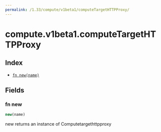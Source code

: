 ```yaml
---
permalink: /1.33/compute/v1beta1/computeTargetHTTPProxy/
---
```


# compute.v1beta1.computeTargetHTTPProxy



## Index

* [`fn new(name)`](#fn-new)

## Fields

### fn new

```ts
new(name)
```

new returns an instance of Computetargethttpproxy